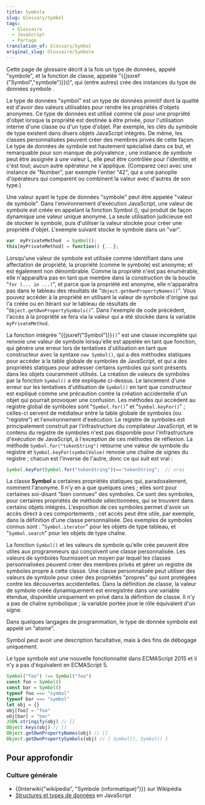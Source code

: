 ```yaml
---
title: Symbole
slug: Glossary/Symbol
tags:
  - Glossaire
  - JavaScript
  - Partage
translation_of: Glossary/Symbol
original_slug: Glossaire/Symbole
---
```

Cette page de glossaire décrit à la fois un type de données, appelé "symbole", et la fonction de classe, appelée "{{jsxref ("Symbol","symbole")}}()", qui (entre autres) crée des instances du type de données symbole .

Le type de données "symbol" est un type de données primitif dont la qualité est d'avoir des valeurs utilisables pour rendre les propriétés d'objets anonymes. Ce type de données est utilisé comme clé pour une propriété d'objet lorsque la propriété est destinée à être privée, pour l'utilisation interne d'une classe ou d'un type d'objet. Par exemple, les clés du symbole de type existent dans divers objets JavaScript intégrés. De même, les classes personnalisées peuvent créer des membres privés de cette façon. Le type de données de symbole est hautement spécialisé dans ce but, et remarquable pour son manque de polyvalence ; une instance de symbole peut être assignée à une valeur L, elle peut être contrôlée pour l'identité, et c'est tout; aucun autre opérateur ne s'applique. (Comparez ceci avec une instance de "Number", par exemple l'entier "42", qui a une panoplie d'opérateurs qui comparent ou combinent la valeur avec d'autres de son type.)

Une valeur ayant le type de données "symbole" peut être appelée "valeur de symbole". Dans l'environnement d'exécution JavaScript, une valeur de symbole est créée en appelant la fonction Symbol (), qui produit de façon dynamique une valeur unique anonyme. La seule utilisation judicieuse est de stocker le symbole, puis d'utiliser la valeur stockée pour créer une propriété d'objet. L'exemple suivant stocke le symbole dans un "var".

```js
var  myPrivateMethod  = Symbol();
this[myPrivateMethod] = function() {...};
```

Lorsqu'une valeur de symbole est utilisée comme identifiant dans une affectation de propriété, la propriété (comme le symbole) est anonyme; et est également non dénombrable. Comme la propriété n'est pas énumérable, elle n'apparaîtra pas en tant que membre dans la construction de la boucle "`for (... in ...)`", et parce que la propriété est anonyme, elle n'apparaîtra pas dans le tableau des résultats de "`Object.getOwnPropertyNames()`". Vous pouvez accéder à la propriété en utilisant la valeur de symbole d'origine qui l'a créée ou en itérant sur le tableau de résultats de "`Object.getOwnPropertySymbols()`". Dans l'exemple de code précédent, l'accès à la propriété se fera via la valeur qui a été stockée dans la variable `myPrivateMethod`.

La fonction intégrée "{{jsxref("Symbol")}}`()`" est une classe incomplète qui renvoie une valeur de symbole lorsqu'elle est appelée en tant que fonction, qui génère une erreur lors de tentatives d'utilisation en tant que constructeur avec la syntaxe `new Symbol()`, qui a des méthodes statiques pour accéder à la table globale de symboles de JavaScript, et qui a des propriétés statiques pour adresser certains symboles qui sont présents dans les objets couramment utilisés. La création de valeurs de symboles par la fonction `Symbol()` a été expliquée ci-dessus. Le lancement d'une erreur sur les tentatives d'utilisation de `Symbol()` en tant que constructeur est expliqué comme une précaution contre la création accidentelle d'un objet qui pourrait provoquer une confusion. Les méthodes qui accèdent au registre global de symboles sont "`Symbol.for()`" et "`Symbol.keyFor()`" ; celles-ci servent de médiateur entre la table globale de symboles (ou "registre") et l'environnement d'exécution. Le registre de symboles est principalement construit par l'infrastructure du compilateur JavaScript, et le contenu du registre de symboles n'est pas disponible pour l'infrastructure d'exécution de JavaScript, à l'exception de ces méthodes de réflexion. La méthode `Symbol.for("tokenString")` retourne une valeur de symbole du registre et `Symbol.keyFor(symbolValue)` renvoie une chaîne de signes du registre ; chacun est l'inverse de l'autre, donc ce qui suit est vrai :

```js
Symbol.keyFor(Symbol.for("tokenString"))=="tokenString";  // vrai
```

La classe **Symbol** a certaines propriétés statiques qui, paradoxalement, nomment l'anonyme. Il n'y en a que quelques unes ; elles sont pour certaines soi-disant "bien connues" des symboles. Ce sont des symboles, pour certaines propriétés de méthode sélectionnées, qui se trouvent dans certains objets intégrés. L'exposition de ces symboles permet d'avoir un accès direct à ces comportements ; cet accès peut être utile, par exemple, dans la définition d'une classe personnalisée. Des exemples de symboles connus sont : "`Symbol.iterator`" pour les objets de type tableau, et "`Symbol.search`" pour les objets de type chaîne.

La fonction `Symbol()` et les valeurs de symbole qu'elle crée peuvent être utiles aux programmeurs qui conçoivent une classe personnalisée. Les valeurs de symboles fournissent un moyen par lequel les classes personnalisées peuvent créer des membres privés et gérer un registre de symboles propre à cette classe. Une classe personnalisée peut utiliser des valeurs de symbole pour créer des propriétés "propres" qui sont protégées contre les découvertes accidentelles. Dans la définition de classe, la valeur de symbole créée dynamiquement est enregistrée dans une variable étendue, disponible uniquement en privé dans la définition de classe. Il n'y a pas de chaîne symbolique ; la variable portée joue le rôle équivalent d'un signe.

Dans quelques langages de programmation, le type de donnée symbole est appelé un "atome".

Symbol peut avoir une description facultative, mais à des fins de débogage uniquement.

Le type symbole est une nouvelle fonctionnalité dans ECMAScript 2015 et il n'y a pas d'équivalent en ECMAScript 5.

```js
Symbol("foo") !== Symbol("foo")
const foo = Symbol()
const bar = Symbol()
typeof foo === "symbol"
typeof bar === "symbol"
let obj = {}
obj[foo] = "foo"
obj[bar] = "bar"
JSON.stringify(obj) // {}
Object.keys(obj) // []
Object.getOwnPropertyNames(obj) // []
Object.getOwnPropertySymbols(obj) // [ Symbol(), Symbol() ]
```

## Pour approfondir

### Culture générale

- {{Interwiki("wikipedia", "Symbole (informatique)")}} sur Wikipédia
- [Structures et types de données](/fr/docs/Web/JavaScript/Structures_de_donn%C3%A9es) en JavaScript
